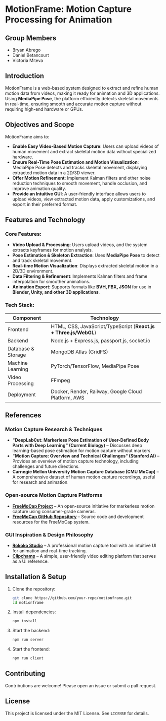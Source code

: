 # MotionFrame: Motion Capture Processing for Animation

## Group Members
- Bryan Abrego
- Daniel Betancourt
- Victoria Miteva

## Introduction
MotionFrame is a web-based system designed to extract and refine human motion data from videos, making it ready for animation and 3D applications. Using **MediaPipe Pose**, the platform efficiently detects skeletal movements in real-time, ensuring smooth and accurate motion capture without requiring high-end hardware or GPUs.

## Objectives and Scope
MotionFrame aims to:
- **Enable Easy Video-Based Motion Capture**: Users can upload videos of human movement and extract skeletal motion data without specialized hardware.
- **Ensure Real-Time Pose Estimation and Motion Visualization**: MediaPipe Pose detects and tracks skeletal movement, displaying extracted motion data in a 2D/3D viewer.
- **Offer Motion Refinement**: Implement Kalman filters and other noise reduction techniques to smooth movement, handle occlusion, and improve animation quality.
- **Provide an Intuitive GUI**: A user-friendly interface allows users to upload videos, view extracted motion data, apply customizations, and export in their preferred format.

## Features and Technology
### Core Features:
- **Video Upload & Processing**: Users upload videos, and the system extracts keyframes for motion analysis.
- **Pose Estimation & Skeleton Extraction**: Uses **MediaPipe Pose** to detect and track skeletal movement.
- **Real-time Motion Visualization**: Displays extracted skeletal motion in a 2D/3D environment.
- **Data Filtering & Refinement**: Implements Kalman filters and frame interpolation for smoother animations.
- **Animation Export**: Supports formats like **BVH, FBX, JSON** for use in **Blender, Unity, and other 3D applications**.

### Tech Stack:
| Component | Technology |
|-----------|------------|
| Frontend | HTML, CSS, JavaScript/TypeScript (**React.js + Three.js/WebGL**) |
| Backend | Node.js + Express.js, passport.js, socket.io |
| Database & Storage | MongoDB Atlas (GridFS) |
| Machine Learning | PyTorch/TensorFlow, MediaPipe Pose |
| Video Processing | FFmpeg |
| Deployment | Docker, Render, Railway, Google Cloud Platform, AWS |

## References
### Motion Capture Research & Techniques
- **"DeepLabCut: Markerless Pose Estimation of User-Defined Body Parts with Deep Learning" (Current Biology)** – Discusses deep learning-based pose estimation for motion capture without markers.
- **"Motion Capture: Overview and Technical Challenges" (Stanford AI)** – Provides an overview of motion capture technology, including challenges and future directions.
- **Carnegie Mellon University Motion Capture Database (CMU MoCap)** – A comprehensive dataset of human motion capture recordings, useful for research and animation.

### Open-source Motion Capture Platforms
- **[FreeMoCap Project](https://freemocap.org/)** – An open-source initiative for markerless motion capture using consumer-grade cameras.
- **[FreeMoCap GitHub Repository](https://github.com/freemocap/freemocap)** – Source code and development resources for the FreeMoCap system.

### GUI Inspiration & Design Philosophy
- **[Rokoko Studio](https://www.rokoko.com/)** – A professional motion capture tool with an intuitive UI for animation and real-time tracking.
- **[Clipchamp](https://www.clipchamp.com/)** – A simple, user-friendly video editing platform that serves as a UI reference.

## Installation & Setup
1. Clone the repository:
   ```sh
   git clone https://github.com/your-repo/motionframe.git
   cd motionframe
   ```
2. Install dependencies:
   ```sh
   npm install
   ```
3. Start the backend:
   ```sh
   npm run server
   ```
4. Start the frontend:
   ```sh
   npm run client
   ```

## Contributing
Contributions are welcome! Please open an issue or submit a pull request.

## License
This project is licensed under the MIT License. See `LICENSE` for details.
